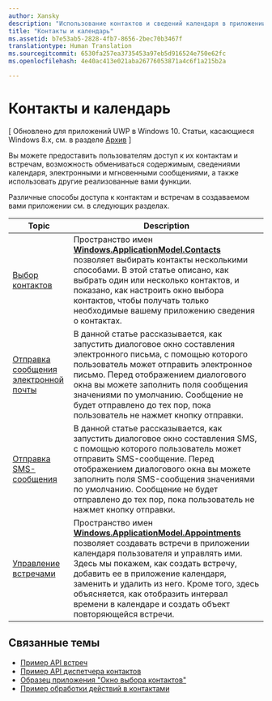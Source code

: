 ```yaml
---
author: Xansky
description: "Использование контактов и сведений календаря в приложении UWP."
title: "Контакты и календарь"
ms.assetid: b7e53ab5-2828-4fb7-8656-2bec70b3467f
translationtype: Human Translation
ms.sourcegitcommit: 6530fa257ea3735453a97eb5d916524e750e62fc
ms.openlocfilehash: 4e40ac413e021aba26776053871a4c6f1a215b2a

---
```


# Контакты и календарь

\[ Обновлено для приложений UWP в Windows 10. Статьи, касающиеся Windows 8.x, см. в разделе [Архив](http://go.microsoft.com/fwlink/p/?linkid=619132) \]

Вы можете предоставить пользователям доступ к их контактам и встречам, возможность обмениваться содержимым, сведениями календаря, электронными и мгновенными сообщениями, а также использовать другие реализованные вами функции.

Различные способы доступа к контактам и встречам в создаваемом вами приложении см. в следующих разделах.

| Topic | Description |
|-------|-------------|
| [Выбор контактов](selecting-contacts.md) | Пространство имен [<strong>Windows.ApplicationModel.Contacts</strong>](https://msdn.microsoft.com/library/windows/apps/BR225002) позволяет выбирать контакты несколькими способами. В этой статье описано, как выбрать один или несколько контактов, и показано, как настроить окно выбора контактов, чтобы получать только необходимые вашему приложению сведения о контактах. | 
| [Отправка сообщения электронной почты](sending-email.md) | В данной статье рассказывается, как запустить диалоговое окно составления электронного письма, с помощью которого пользователь может отправить электронное письмо. Перед отображением диалогового окна вы можете заполнить поля сообщения значениями по умолчанию. Сообщение не будет отправлено до тех пор, пока пользователь не нажмет кнопку отправки. |
| [Отправка SMS-сообщения](sending-an-sms-message.md) | В данной статье рассказывается, как запустить диалоговое окно составления SMS, с помощью которого пользователь может отправить SMS-сообщение. Перед отображением диалогового окна вы можете заполнить поля SMS-сообщения значениями по умолчанию. Сообщение не будет отправлено до тех пор, пока пользователь не нажмет кнопку отправки. |
| [Управление встречами](managing-appointments.md) | Пространство имен [<strong>Windows.ApplicationModel.Appointments</strong>](https://msdn.microsoft.com/library/windows/apps/Dn263359) позволяет создавать встречи в приложении календаря пользователя и управлять ими. Здесь мы покажем, как создать встречу, добавить ее в приложение календаря, заменить и удалить из него. Кроме того, здесь объясняется, как отобразить интервал времени в календаре и создать объект повторяющейся встречи. |

 

## Связанные темы

* [Пример API встреч](http://go.microsoft.com/fwlink/p/?linkid=309836)
* [Пример API диспетчера контактов](http://go.microsoft.com/fwlink/p/?LinkID=310079)
* [Образец приложения "Окно выбора контактов"](http://go.microsoft.com/fwlink/p/?linkid=231575)
* [Пример обработки действий в контактами](http://go.microsoft.com/fwlink/p/?LinkID=320151)






<!--HONumber=Jun16_HO4-->


